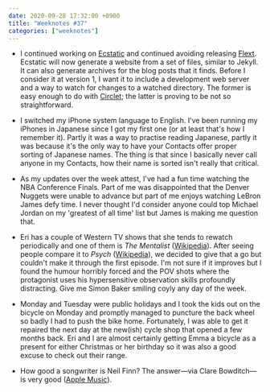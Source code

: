 ```yaml
---
date: 2020-09-28 17:32:00 +0900
title: "Weeknotes #37"
categories: ["weeknotes"]
---
```


- I continued working on [Ecstatic](https://github.com/pyrmont/ecstatic) and continued avoiding releasing [Flext]( https://github.com/pyrmont/flext). Ecstatic will now generate a website from a set of files, similar to Jekyll. It can also generate archives for the blog posts that it finds. Before I consider it at version 1, I want it to include a development web server and a way to watch for changes to a watched directory. The former is easy enough to do with [Circlet](https://github.com/janet-lang/circlet); the latter is proving to be not so straightforward.

- I switched my iPhone system language to English. I've been running my iPhones in Japanese since I got my first one (or at least that's how I remember it). Partly it was a way to practise reading Japanese, partly it was because it's the only way to have your Contacts offer proper sorting of Japanese names. The thing is that since I basically never call anyone in my Contacts, how their name is sorted isn't really that critical.

- As my updates over the week attest, I've had a fun time watching the NBA Conference Finals. Part of me was disappointed that the Denver Nuggets were unable to advance but part of me enjoys watching LeBron James defy time. I never thought I'd consider anyone could top Michael Jordan on my 'greatest of all time' list but James is making me question that.

- Eri has a couple of Western TV shows that she tends to rewatch periodically and one of them is _The Mentalist_ ([Wikipedia](https://en.wikipedia.org/wiki/The_Mentalist)). After seeing people compare it to _Psych_ ([Wikipedia](https://en.wikipedia.org/wiki/Psych)), we decided to give that a go but couldn't make it through the first episode. I'm not sure if it improves but I found the humour horribly forced and the POV shots where the protagonist uses his hypersensitive observation skills profoundly distracting. Give me Simon Baker smiling coyly any day of the week. 

- Monday and Tuesday were public holidays and I took the kids out on the bicycle on Monday and promptly managed to puncture the back wheel so badly I had to push the bike home. Fortunately, I was able to get it repaired the next day at the new(ish) cycle shop that opened a few months back. Eri and I are almost certainly getting Emma a bicycle as a present for either Christmas or her birthday so it was also a good excuse to check out their range.

- How good a songwriter is Neil Finn? The answer—via Clare Bowditch—is very good ([Apple Music]( https://music.apple.com/us/album/fall-at-your-feet/1321068787?i=1321069375)).
